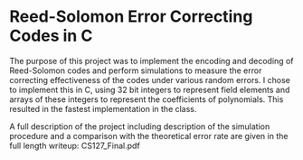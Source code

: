 # Reed-Solomon Error Correcting Codes in C

The purpose of this project was to implement the encoding and decoding of Reed-Solomon codes and perform simulations to measure the error correcting effectiveness of the codes under various random errors. I chose to implement this in C, using 32 bit integers to represent field elements and arrays of these integers to represent the coefficients of polynomials. This resulted in the fastest implementation in the class.

A full description of the project including description of the simulation procedure and a comparison with the theoretical error rate are given in the full length writeup: CS127_Final.pdf